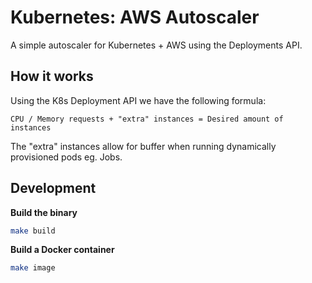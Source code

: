 Kubernetes: AWS Autoscaler
==========================

A simple autoscaler for Kubernetes + AWS using the Deployments API.

## How it works

Using the K8s Deployment API we have the following formula:

```
CPU / Memory requests + "extra" instances = Desired amount of instances
```

The "extra" instances allow for buffer when running dynamically provisioned pods eg. Jobs.

## Development

**Build the binary**

```bash
make build
```

**Build a Docker container**

```bash
make image
```